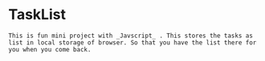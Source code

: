 # TaskList
```This is fun mini project with _Javscript_ . This stores the tasks as list in local storage of browser. So that you have the list there for you when you come back.```
